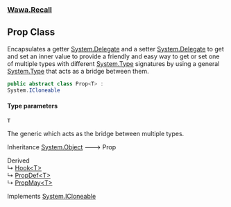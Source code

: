 ### [Wawa.Recall](Wawa.Recall.md 'Wawa.Recall')

## Prop<T> Class

Encapsulates a getter [System.Delegate](https://docs.microsoft.com/en-us/dotnet/api/System.Delegate 'System.Delegate') and a setter [System.Delegate](https://docs.microsoft.com/en-us/dotnet/api/System.Delegate 'System.Delegate') to get and set an inner value to provide a friendly and easy way to get or set one of multiple types with different [System.Type](https://docs.microsoft.com/en-us/dotnet/api/System.Type 'System.Type') signatures by using a general [System.Type](https://docs.microsoft.com/en-us/dotnet/api/System.Type 'System.Type') that acts as a bridge between them.

```csharp
public abstract class Prop<T> :
System.ICloneable
```
#### Type parameters

<a name='Wawa.Recall.Prop_T_.T'></a>

`T`

The generic which acts as the bridge between multiple types.

Inheritance [System.Object](https://docs.microsoft.com/en-us/dotnet/api/System.Object 'System.Object') &#129106; Prop<T>

Derived  
&#8627; [Hook&lt;T&gt;](Hook{T}.md 'Wawa.Recall.Hook<T>')  
&#8627; [PropDef&lt;T&gt;](PropDef{T}.md 'Wawa.Recall.PropDef<T>')  
&#8627; [PropMay&lt;T&gt;](PropMay{T}.md 'Wawa.Recall.PropMay<T>')

Implements [System.ICloneable](https://docs.microsoft.com/en-us/dotnet/api/System.ICloneable 'System.ICloneable')
